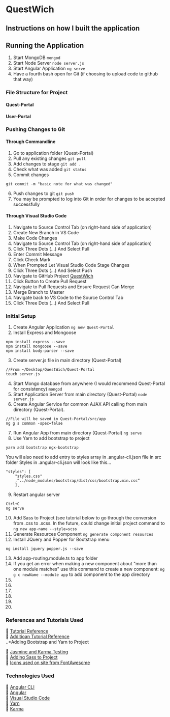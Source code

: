 # QuestWich

## Instructions on how I built the application
## Running the Application
1. Start MongoDB
```mongod```
2. Start Node Server
```node server.js```
3. Start Angular Application
```ng serve```
4. Have a fourth bash open for Git (if choosing to upload code to github that way)

### File Structure for Project
#### Quest-Portal
#### User-Portal
### Pushing Changes to Git
#### Through Commandline
1. Go to application folder (Quest-Portal)
2. Pull any existing changes
```git pull```
3. Add changes to stage
```git add .```
4. Check what was added
```git status```
5. Commit changes
```
git commit -m "basic note for what was changed"
```
6. Push changes to git
```git push```
7. You may be prompted to log into Git in order for changes to be accepted successfully

#### Through Visual Studio Code
1. Navigate to Source Control Tab (on right-hand side of application)
1. Create New Branch in VS Code
1. Make Code Changes
1. Navigate to Source Control Tab (on right-hand side of application)
1. Click Three Dots (...) And Select Pull
1. Enter Commit Message
1. Click Check Mark
1. When Prompted Let Visual Studio Code Stage Changes
1. Click Three Dots (...) And Select Push
1. Navigate to GitHub Project [QuestWich](https://github.com/MandaMai/QuestWich)
1. Click Button to Create Pull Request
1. Navigate to Pull Requests and Ensure Request Can Merge
1. Merge Branch to Master
1. Navigate back to VS Code to the Source Control Tab
1. Click Three Dots (...) And Select Pull

### Initial Setup
1. Create Angular Application
```ng new Quest-Portal```
2. Install Express and Mongoose
```
npm install express --save
npm install mongoose --save
npm install body-parser --save
```
3. Create server.js file in main directory (Quest-Portal)
```
//From ~/Desktop/QuestWich/Quest-Portal
touch server.js
```
4. Start Mongo database from anywhere (I would recommend Quest-Portal for consistency)
```mongod```
5. Start Application Server from main directory (Quest-Portal)
```node server.js```
6. Create Angular Service for common AJAX API calling from main directory (Quest-Portal).
```
//File will be saved in Quest-Portal/src/app
ng g s common -spec=false
```
7. Run Angular App from main directory (Quest-Portal)
```ng serve```
8. Use Yarn to add bootstrap to project
```
yarn add bootstrap ngx-bootstrap
```
You will also need to add entry to styles array in .angular-cli.json file in src folder
Styles in .angular-cli.json will look like this...
```
"styles": [
    "styles.css"
    ,”../node_modules/bootstrap/dist/css/bootstrap.min.css”
    ],
```
9. Restart angular server
```
Ctrl+C
ng serve
```
10. Add Sass to Project (see tutorial below to go through the conversion from .css to .scss. In the future, could change initial project command to  ```ng new app-name --style=scss```
11. Generate Resources Component ```ng generate component resources```
12. Install JQuery and Popper for Bootstrap menu
```
ng install jquery popper.js --save
```
13. Add app-routing.module.ts to app folder
14. If you get an error when making a new component about "more than one module matches" use this command to create a new component:
```ng g c newName --module app``` to add component to the app directory
15.
16.
17.
18.
19.
20.



### References and Tutorials Used
:link: [Tutorial Reference](https://www.c-sharpcorner.com/article/angular-5-crud-opration-using-nodeexpressmongo/)<br />
:link: [Additioan Tutorial Reference](http://www.belatrixsf.com/blog/how-to-easily-build-an-angular-5-app-using-visual-studio-code/)<br />
..*Adding Bootstrap and Yarn to Project<br />

:link: [Jasmine and Karma Testing](https://docs.microsoft.com/en-us/visualstudio/cross-platform/tools-for-cordova/debug-test/basic-tests-with-jasmine?view=toolsforcordova-2017)<br />
:link: [Adding Sass to Project](https://scotch.io/tutorials/using-sass-with-the-angular-cli)<br />
:link: [Icons used on site from FontAwesome](https://fontawesome.com/icons?d=listing&s=regular&m=free)<br />

### Technologies Used
:link: [Angular CLI](https://cli.angular.io)<br />
:link: [Angular](https://angular.io)<br />
:link: [Visual Studio Code](https://code.visualstudio.com)<br />
:link: [Yarn](https://yarnpkg.com/en/)<br />
:link: [Karma]()<br />

